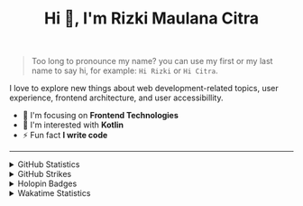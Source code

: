 <h1 align="center">Hi 👋, I'm Rizki Maulana Citra</h1>

<!-- p align="left"> <img src="https://komarev.com/ghpvc/?username=rizkimcitra&label=Profile%20views&color=0e75b6&style=flat" alt="rizkimcitraa" /> </p> -->

<br />

> Too long to pronounce my name? you can use my first or my last name to say hi, for example: `Hi Rizki` or `Hi Citra`.

I love to explore new things about web development-related topics, user experience, frontend architecture, and user accessibillity.

- 🎨 I'm focusing on **Frontend Technologies**
- 👀 I'm interested with **Kotlin**
- ⚡ Fun fact **I write code**

<hr />

<details>
  <summary>GitHub Statistics</summary>
  
  <hr />
  <p align="left">
    &nbsp;<img src="https://github-readme-stats.vercel.app/api?username=rizkimcitra&show_icons=true" alt="rizkimcitraa" />
  </p>

  <p align="left">
    <img height="154" src="https://github-readme-stats.vercel.app/api/top-langs/?username=rizkimcitra&layout=compact&hide=php&langs_count=6" />
  </p>
</details>

<details>
  <summary>GitHub Strikes</summary>
  
  <hr />
  <p align="left">
    <img src="https://github-readme-streak-stats.herokuapp.com/?user=rizkimcitra&" alt="rizkimcitraa" />
  </p>
</details>

<details>
  <summary>
    Holopin Badges
  </summary>
  
  <hr />
  
  [![@rizkimcitra's Holopin board](https://holopin.me/rizkimcitra)](https://holopin.io/@rizkimcitra)
</details>

<details>
  <summary>Wakatime Statistics</summary>
  
- Languages overall
  <hr />
  
  <p align="left">
    <img src="https://wakatime.com/share/@6281467b-411b-412e-85f5-6ce5a7afe0b6/715b2b0a-09fc-4cf1-983d-8cf3b5360c97.svg" alt="Wakatime Stats" />
  </p>
</details>
